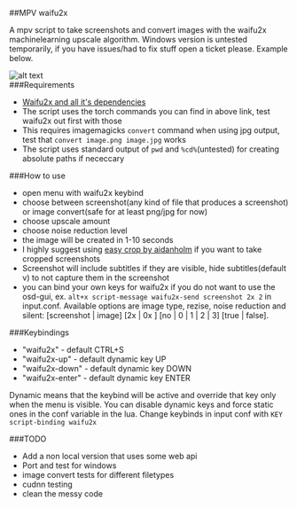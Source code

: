 ##MPV waifu2x
  
A mpv script to take screenshots and convert images with the waifu2x machinelearning upscale algorithm. Windows version is untested temporarily, if you have issues/had to fix stuff open a ticket please. Example below.

![alt text](https://i.imgur.com/A4rPNpm.jpg "preview image")  
###Requirements
-  [Waifu2x and all it's dependencies](https://github.com/nagadomi/waifu2x)
-  The script uses the torch commands you can find in above link, test waifu2x out first with those
-  This requires imagemagicks `convert` command when using jpg output, test that `convert image.png image.jpg` works
-  The script uses standard output of `pwd` and `%cd%`(untested) for creating absolute paths if nececcary

###How to use
-  open menu with waifu2x keybind
-  choose between screenshot(any kind of file that produces a screenshot) or image convert(safe for at least png/jpg for now)
-  choose upscale amount
-  choose noise reduction level
-  the image will be created in 1-10 seconds
-  I highly suggest using [easy crop by aidanholm](https://github.com/aidanholm/mpv-easycrop) if you want to take cropped screenshots
-  Screenshot will include subtitles if they are visible, hide subtitles(default v) to not capture them in the screenshot
-  you can bind your own keys for waifu2x if you do not want to use the osd-gui, ex. `alt+x script-message waifu2x-send screenshot 2x 2` in input.conf. Available options are image type, rezise, noise reduction and silent: [screenshot | image] [2x | 0x ] [no | 0 | 1 | 2 | 3] [true | false].

###Keybindings
-  "waifu2x" - default CTRL+S
-  "waifu2x-up" - default dynamic key UP
-  "waifu2x-down" - default dynamic key DOWN
-  "waifu2x-enter" - default dynamic key ENTER

Dynamic means that the keybind will be active and override that key only when the menu is visible. You can disable dynamic keys and force static ones in the conf variable in the lua. Change keybinds in input conf with `KEY script-binding waifu2x`


###TODO
-  Add a non local version that uses some web api
-  Port and test for windows
-  image convert tests for different filetypes
-  cudnn testing
-  clean the messy code
